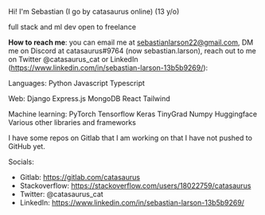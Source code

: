 Hi! I'm Sebastian (I go by catasaurus online) (13 y/o)

full stack and ml dev open to freelance

**How to reach me**: you can email me at sebastianlarson22@gmail.com, DM me on Discord at catasaurus#9764 (now sebastian.larson), reach out to me on Twitter @catasaurus_cat or LinkedIn (https://www.linkedin.com/in/sebastian-larson-13b5b9269/): 

Languages:
Python
Javascript
Typescript

Web:
Django
Express.js
MongoDB
React
Tailwind

Machine learning:
PyTorch
Tensorflow
Keras
TinyGrad
Numpy
Huggingface
Various other libraries and frameworks

I have some repos on Gitlab that I am working on that I have not pushed to GitHub yet.

Socials:
- Gitlab: https://gitlab.com/catasaurus
- Stackoverflow: https://stackoverflow.com/users/18022759/catasaurus
- Twitter: @catasaurus_cat
- LinkedIn: https://www.linkedin.com/in/sebastian-larson-13b5b9269/
